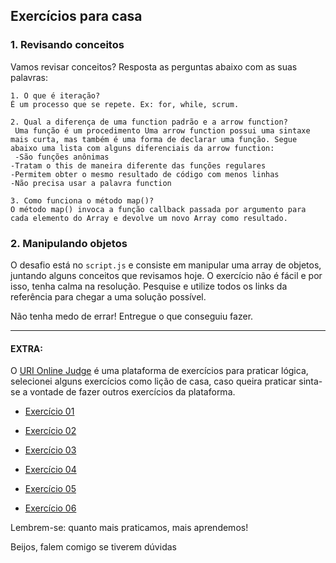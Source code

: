 ## Exercícios para casa

### 1. Revisando conceitos

Vamos revisar conceitos? Resposta as perguntas abaixo com as suas palavras:

```
1. O que é iteração?
É um processo que se repete. Ex: for, while, scrum.

2. Qual a diferença de uma function padrão e a arrow function?
 Uma função é um procedimento Uma arrow function possui uma sintaxe mais curta, mas também é uma forma de declarar uma função. Segue abaixo uma lista com alguns diferenciais da arrow function:
 -São funções anônimas
-Tratam o this de maneira diferente das funções regulares
-Permitem obter o mesmo resultado de código com menos linhas
-Não precisa usar a palavra function

3. Como funciona o método map()?
O método map() invoca a função callback passada por argumento para cada elemento do Array e devolve um novo Array como resultado.
```

### 2. Manipulando objetos

O desafio está no `script.js` e consiste em manipular uma array de objetos, juntando alguns conceitos que revisamos hoje. O exercício não é fácil e por isso, tenha calma na resolução. Pesquise e utilize todos os links da referência para chegar a uma solução possível.

Não tenha medo de errar! Entregue o que conseguiu fazer.

---

#### EXTRA:

O [URI Online Judge](https://www.urionlinejudge.com.br/judge/pt/login) é uma plataforma de exercícios para praticar lógica, selecionei alguns exercícios como lição de casa, caso queira praticar sinta-se a vontade de fazer outros exercícios da plataforma.

- [Exercício 01](https://www.urionlinejudge.com.br/judge/pt/problems/view/1038)

- [Exercício 02](https://www.urionlinejudge.com.br/judge/pt/problems/view/1049)

- [Exercício 03](https://www.urionlinejudge.com.br/judge/pt/problems/view/1066)

- [Exercício 04](https://www.urionlinejudge.com.br/judge/pt/problems/view/1134)

- [Exercício 05](https://www.urionlinejudge.com.br/judge/pt/problems/view/1114)

- [Exercício 06](https://www.urionlinejudge.com.br/judge/pt/problems/view/1009)

Lembrem-se: quanto mais praticamos, mais aprendemos!

Beijos, falem comigo se tiverem dúvidas
